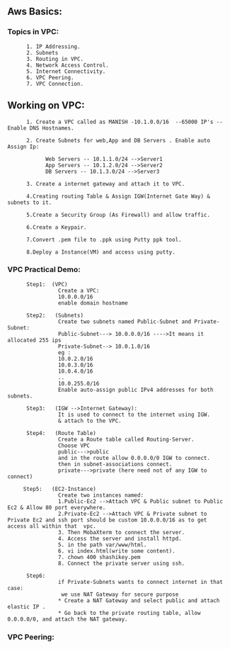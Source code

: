## Aws Basics:

### Topics in VPC:
          1. IP Addressing.
          2. Subnets
          3. Routing in VPC.
          4. Network Access Control.
          5. Internet Connectivity.
          6. VPC Peering. 
          7. VPC Connection.
    
   ## Working on VPC:
   
          1. Create a VPC called as MANISH -10.1.0.0/16  --65000 IP's --Enable DNS Hostnames.
          
          2. Create Subnets for web,App and DB Servers . Enable auto Assign Ip:
          
                Web Servers -- 10.1.1.0/24 -->Server1
                App Servers -- 10.1.2.0/24 -->Server2
                DB Servers -- 10.1.3.0/24 -->Server3
                
          3. Create a internet gateway and attach it to VPC.
          
          4.Creating routing Table & Assign IGW(Internet Gate Way) & subnets to it.
          
          5.Create a Security Group (As Firewall) and allow traffic.
          
          6.Create a Keypair.
          
          7.Convert .pem file to .ppk using Putty ppk tool.
          
          8.Deploy a Instance(VM) and access using putty.
          
 ### VPC Practical Demo:

          Step1:  (VPC)
                    Create a VPC:
                    10.0.0.0/16
                    enable domain hostname

          Step2:   (Subnets) 
                    Create two subnets named Public-Subnet and Private-Subnet:
                    Public-Subnet---> 10.0.0.0/16 ---->It means it allocated 255 ips 
                    Private-Subnet--> 10.0.1.0/16
                    eg :
                    10.0.2.0/16
                    10.0.3.0/16
                    10.0.4.0/16
                    .. 
                    10.0.255.0/16
                    Enable auto-assign public IPv4 addresses for both subnets.

          Step3:   (IGW -->Internet Gateway):          
                    It is used to connect to the internet using IGW.
                    & attach to the VPC.

          Step4:   (Route Table)
                    Create a Route table called Routing-Server.
                    Choose VPC
                    public--->public
                    and in the route allow 0.0.0.0/0 IGW to connect.
                    then in subnet-associations connect.
                    private--->private (here need not of any IGW to connect)

         Step5:   (EC2-Instance)
                    Create two instances named:
                    1.Public-Ec2 -->Attach VPC & Public subnet to Public Ec2 & Allow 80 port everywhere.
                    2.Private-Ec2 -->Attach VPC & Private subnet to Private Ec2 and ssh port should be custom 10.0.0.0/16 as to get                               access all within that  vpc.
                    3. Then MobaXterm to connect the server.
                    4. Access the server and install httpd.
                    5. in the path var/www/html. 
                    6. vi index.html(write some content).
                    7. chown 400 shashikey.pem
                    8. Connect the private server using ssh.

          Step6:
                    if Private-Subnets wants to connect internet in that case:
                     we use NAT Gateway for secure purpose
                    * Create a NAT Gateway and select public and attach elastic IP .
                    * Go back to the private routing table, allow 0.0.0.0/0, and attach the NAT gateway.


### VPC Peering:

                    
          
                    
                    
                    
          
          
          
                    
                      
                    
                      

                     
                      

          
                       
                      
                      

                    
                              
  
            
                
                
                
               
              
           
   
            
        
       
